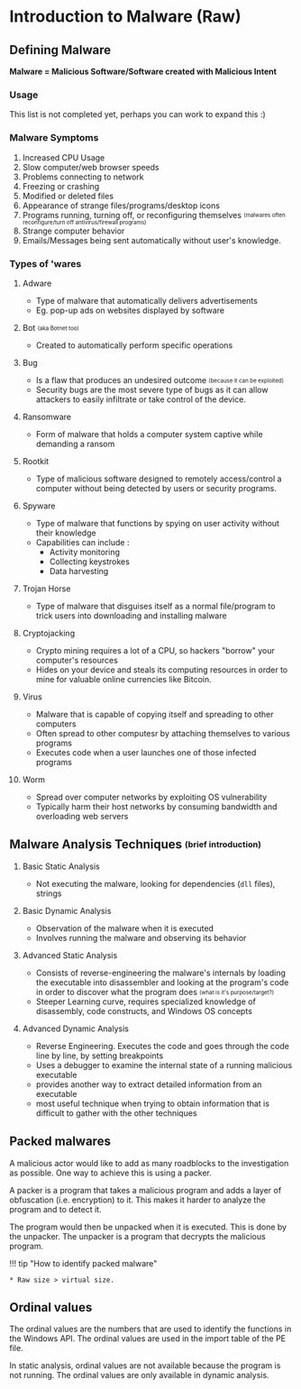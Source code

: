 # Introduction to Malware (Raw) 

## Defining Malware

**Malware = Malicious Software/Software created with Malicious Intent**

### Usage

This list is not completed yet, perhaps you can work to expand this :)

### Malware Symptoms

1. Increased CPU Usage
2. Slow computer/web browser speeds
3. Problems connecting to network
4. Freezing or crashing
5. Modified or deleted files
6. Appearance of strange files/programs/desktop icons
7. Programs running, turning off, or reconfiguring themselves <sub><sup>(malwares often reconfigure/turn off antivirus/firewall programs)</sub></sup>
8. Strange computer behavior
9. Emails/Messages being sent automatically without user's knowledge.

### Types of 'wares

1. Adware
    * Type of malware that automatically delivers advertisements
    * Eg. pop-up ads on websites displayed by software
 
2. Bot <sub><sup>(aka Botnet too)</sub></sup>
    - Created to automatically perform specific operations

3. Bug
    - Is a flaw that produces an undesired outcome <sub><sup>(because it can be exploited)</sub></sup>
    - Security bugs are the most severe type of bugs as it can allow attackers to easily infiltrate or take control of the device. 

4. Ransomware
    - Form of malware that holds a computer system captive while demanding a ransom

5. Rootkit
    - Type of malicious software designed to remotely access/control a computer without being detected by users or security programs.

6. Spyware
    - Type of malware that functions by spying on user activity without their knowledge
    - Capabilities can include :
      - Activity monitoring
      - Collecting keystrokes
      - Data harvesting 

7. Trojan Horse
    - Type of malware that disguises itself as a normal file/program to trick users into downloading and installing malware

8. Cryptojacking  
    - Crypto mining requires a lot of a CPU, so hackers "borrow" your computer's resources
    - Hides on your device and steals its computing resources in order to mine for valuable online currencies like Bitcoin.

9. Virus
    - Malware that is capable of copying itself and spreading to other computers
    - Often spread to other computesr by attaching themselves to various programs 
    - Executes code when a user launches one of those infected programs

10. Worm
    - Spread over computer networks by exploiting OS vulnerability
    - Typically harm their host networks by consuming bandwidth and overloading web servers


## Malware Analysis Techniques <sub><sup>(brief introduction)</sub><sup>

1. Basic Static Analysis
    - Not executing the malware, looking for dependencies (`dll` files), strings

2. Basic Dynamic Analysis
    - Observation of the malware when it is executed
    - Involves running the malware and observing its behavior

3. Advanced Static Analysis
    - Consists of reverse-engineering the malware's internals by loading the executable into disassembler and looking at the program's code in order to discover what the program does <sub><sup>(what is it's purpose/target?)</sub></sup>
    - Steeper Learning curve, requires specialized knowledge of disassembly, code constructs, and Windows OS concepts

4. Advanced Dynamic Analysis
    - Reverse Engineering. Executes the code and goes through the code line by line, by setting breakpoints
    - Uses a debugger to examine the internal state of a running malicious executable
    - provides another way to extract detailed information from an executable
    - most useful technique when trying to obtain information that is difficult to gather with the other techniques

## Packed malwares

A malicious actor would like to add as many roadblocks to the investigation as possible. One way to achieve this is using a packer. 

A packer is a program that takes a malicious program and adds a layer of obfuscation (i.e. encryption) to it. This makes it harder to analyze the program and to detect it.

The program would then be unpacked when it is executed. This is done by the unpacker. The unpacker is a program that decrypts the malicious program.

!!! tip "How to identify packed malware"

    * Raw size > virtual size.

## Ordinal values

The ordinal values are the numbers that are used to identify the functions in the Windows API. The ordinal values are used in the import table of the PE file.

In static analysis, ordinal values are not available because the program is not running. The ordinal values are only available in dynamic analysis.
